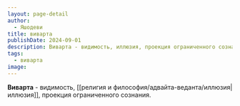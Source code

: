 ```yaml
---
layout: page-detail
author:
  - Яшодеви
title: виварта
publishDate: 2024-09-01
description: Виварта - видимость, иллюзия, проекция ограниченного сознания.
tags:
  - виварта
image:
---
```

**Виварта** - видимость, [[религия и философия/адвайта-веданта/иллюзия|иллюзия]], проекция ограниченного сознания.

